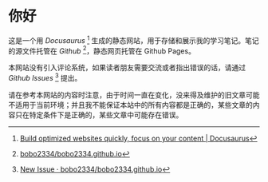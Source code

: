 # 你好

这是一个用 *Docusaurus* [^1] 生成的静态网站，用于存储和展示我的学习笔记。笔记的源文件托管在 *Github* [^2]，静态网页托管在 Github Pages。

本网站没有引入评论系统，如果读者朋友需要交流或者指出错误的话，请通过 *Github Issues* [^3] 提出。

请在参考本网站的内容时注意，由于时间一直在变化，没来得及维护的旧文章可能不适用于当前环境；并且我不能保证本站中的所有内容都是正确的，某些文章的内容只在特定条件下是正确的，某些文章中可能存在错误。

[^1]: [Build optimized websites quickly, focus on your content | Docusaurus](https://docusaurus.io/zh-CN/)
[^2]: [bobo2334/bobo2334.github.io](https://github.com/bobo2334/bobo2334.github.io)
[^3]: [New Issue · bobo2334/bobo2334.github.io](https://github.com/bobo2334/bobo2334.github.io/issues/new)
